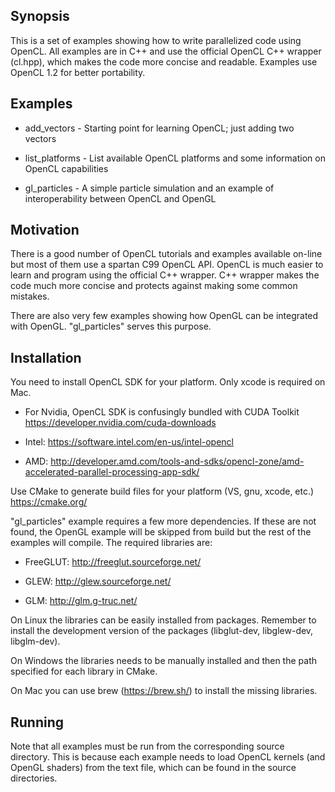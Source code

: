 ## Synopsis

This is a set of examples showing how to write parallelized code using OpenCL. All examples are in C++ and use the official OpenCL C++ wrapper (cl.hpp), which makes the code more concise and readable. Examples use OpenCL 1.2 for better portability.

## Examples

* add_vectors - Starting point for learning OpenCL; just adding two vectors

* list_platforms - List available OpenCL platforms and some information on OpenCL capabilities

* gl_particles - A simple particle simulation and an example of interoperability between OpenCL and OpenGL

## Motivation

There is a good number of OpenCL tutorials and examples available on-line but most of them use a spartan C99 OpenCL API. OpenCL is much easier to learn and program using the official C++ wrapper. C++ wrapper makes the code much more concise and protects against making some common mistakes. 

There are also very few examples showing how OpenGL can be integrated with OpenGL. "gl_particles" serves this purpose. 

## Installation

You need to install OpenCL SDK for your platform. Only xcode is required on Mac. 

* For Nvidia, OpenCL SDK is confusingly bundled with CUDA Toolkit
https://developer.nvidia.com/cuda-downloads 

* Intel: 
https://software.intel.com/en-us/intel-opencl

* AMD:
http://developer.amd.com/tools-and-sdks/opencl-zone/amd-accelerated-parallel-processing-app-sdk/

Use CMake to generate build files for your platform (VS, gnu, xcode, etc.)
https://cmake.org/


"gl_particles" example requires a few more dependencies. If these are not found, the OpenGL example will be skipped from build but the rest of the examples will compile. The required libraries are:

* FreeGLUT: http://freeglut.sourceforge.net/

* GLEW: http://glew.sourceforge.net/

* GLM: http://glm.g-truc.net/

On Linux the libraries can be easily installed from packages. Remember to install the development version of the packages (libglut-dev, libglew-dev, libglm-dev). 

On Windows the libraries needs to be manually installed and then the path specified for each library in CMake. 

On Mac you can use brew (https://brew.sh/) to install the missing libraries. 

## Running

Note that all examples must be run from the corresponding source directory. This is because each example needs to load OpenCL kernels (and OpenGL shaders) from the text file, which can be found in the source directories. 





